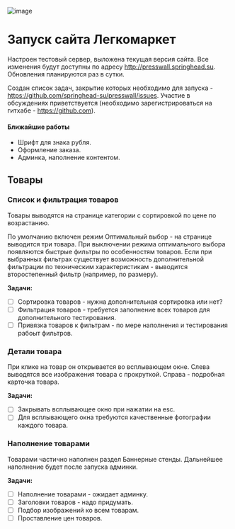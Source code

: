 ![image](http://presswall.springhead.su/static/images/logo.png)

Запуск сайта Легкомаркет
===
Настроен тестовый сервер, выложена текущая версия сайта. Все изменения будут доступны по адресу http://presswall.springhead.su. Обновления планируются раз в сутки.

Создан список задач, закрытие которых необходимо для запуска - https://github.com/springhead-su/presswall/issues. Участие в обсуждениях приветствуется (необходимо зарегистрироваться на гитхабе - https://github.com).

#### Ближайшие работы
- Шрифт для знака рубля.
- Оформление заказа.
- Админка, наполнение контентом.

Товары
---
### Список и фильтрация товаров
Товары выводятся на странице категории с сортировкой по цене по возрастанию.

По умолчанию включен режим Оптимальный выбор - на странице выводится три товара. При выключении режима оптимального выбора появляются быстрые фильтры по особенностям товаров. Если при выбранных фильтрах существует возможность дополнительной фильтрации по техническим характеристикам - выводится второстепенный фильтр (например, по размеру).

**Задачи:**
- [ ] Сортировка товаров - нужна дополнительная сортировка или нет?
- [ ] Фильтрация товаров - требуется заполнение всех товаров для дополнительного тестирования.
- [ ] Привязка товаров к фильтрам - по мере наполнения и тестирования рабоыт фильтров.

### Детали товара
При клике на товар он открывается во всплывающем окне. Слева выводятся все изображения товара с прокруткой. Справа - подробная карточка товара.

**Задачи:**
- [ ] Закрывать всплывающее окно при нажатии на esc.
- [ ] Для всплывающего окна требуются качественные фотографии каждого товара.

### Наполнение товарами
Товарами частично наполнен раздел Баннерные стенды. Дальнейшее наполнение будет после запуска админки.

**Задачи:**
- [ ] Наполнение товарами - ожидает админку.
- [ ] Заголовки товаров - надо придумать.
- [ ] Подбор изображений ко всем товарам.
- [ ] Проставление цен товаров.

